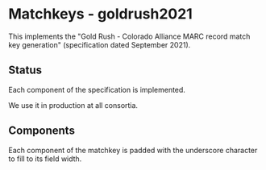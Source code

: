 # Matchkeys - goldrush2021

This implements the "Gold Rush - Colorado Alliance MARC record match key generation" (specification dated September 2021).

## Status

Each component of the specification is implemented.

We use it in production at all consortia.

## Components

Each component of the matchkey is padded with the underscore character to fill to its field width.
